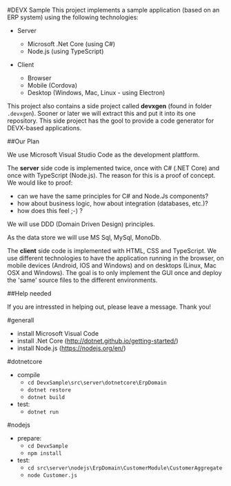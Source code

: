 #DEVX Sample
This project implements a sample application (based on an ERP system) using the following technologies:

* Server
  * Microsoft .Net Core (using C#)
  * Node.js (using TypeScript)

* Client
  * Browser
  * Mobile (Cordova)
  * Desktop (Windows, Mac, Linux - using Electron)

This project also contains a side project called **devxgen** (found in folder `.devxgen`). Sooner or later
we will extract this and put it into its one repository. This side project has the gool to provide a 
code generator for DEVX-based applications. 

##Our Plan

We use Microsoft Visual Studio Code as the development plattform.

The **server** side code is implemented twice, once with C# (.NET Core) and once with TypeScript (Node.js).
The reason for this is a proof of concept. We would like to proof:

* can we have the same principles for C# and Node.Js components?
* how about business logic, how about integration (databases, etc.)?
* how does this feel ;-) ?

We will use DDD (Domain Driven Design) principles.

As the data store we will use MS Sql, MySql, MonoDb.

The **client** side code is implemented with HTML, CSS and TypeScript.
We use different technologies to have the application running in the browser, on mobile devices 
(Android, IOS and Windows) and on desktops (Linux, Mac OSX and Windows).
The goal is to only implement the GUI once and deploy the 'same' source files to the different environments.

##Help needed

If you are intressted in helping out, please leave a message. Thank you!

#generall

* install Microsoft Visual Code
* install .Net Core (http://dotnet.github.io/getting-started/)
* install Node.js (https://nodejs.org/en/)

#dotnetcore

* compile 
  * `cd DevxSample\src\server\dotnetcore\ErpDomain`
  * `dotnet restore`
  * `dotnet build`
* test:
  * `dotnet run`

#nodejs

* prepare:
  * `cd DevxSample`
  * `npm install`
* test: 
  * `cd src\server\nodejs\ErpDomain\CustomerModule\CustomerAggregate`
  * `node Customer.js`
